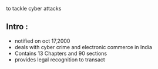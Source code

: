 to tackle cyber attacks 
## Intro :
- notified on oct 17,2000
- deals with cyber crime and electronic commerce in India
- Contains 13 Chapters and 90 sections
- provides legal recognition to transact